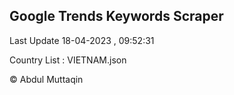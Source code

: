 

## Google Trends Keywords Scraper 
 
Last Update 18-04-2023 , 09:52:31

Country List :
VIETNAM.json



© Abdul Muttaqin 
